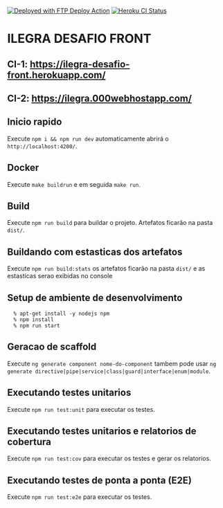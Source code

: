 [<img alt="Deployed with FTP Deploy Action" src="https://img.shields.io/badge/Deployed With-FTP DEPLOY ACTION-%3CCOLOR%3E?style=for-the-badge&color=2b9348">](https://github.com/modestoartur/ilegra-desafio-front/blob/master/.github/workflows/main.yml)
[![Heroku CI Status](https://ilegra-desafio-front.herokuapp.com/last.svg)](https://dashboard.heroku.com/pipelines/596e53a6-7f59-434a-a34c-42954bb5bee3/tests)

# ILEGRA DESAFIO FRONT

## CI-1: https://ilegra-desafio-front.herokuapp.com/

## CI-2: https://ilegra.000webhostapp.com/

## Inicio rapido

Execute `npm i && npm run dev` automaticamente abrirá o `http://localhost:4200/`.

## Docker

Execute `make buildrun` e em seguida `make run`.

## Build

Execute `npm run build` para buildar o projeto. Artefatos ficarão na pasta `dist/`.

## Buildando com estasticas dos artefatos

Execute `npm run build:stats` os artefatos ficarão na pasta `dist/` e as estasticas serao exibidas no console

## Setup de ambiente de desenvolvimento

```shell
  % apt-get install -y nodejs npm
  % npm install
  % npm run start
```

## Geracao de scaffold

Execute `ng generate component nome-do-component` tambem pode usar `ng generate directive|pipe|service|class|guard|interface|enum|module`.

## Executando testes unitarios

Execute `npm run test:unit` para executar os testes.

## Executando testes unitarios e relatorios de cobertura

Execute `npm run test:cov` para executar os testes e gerar os relatorios.

## Executando testes de ponta a ponta (E2E)

Execute `npm run test:e2e` para executar os testes.
